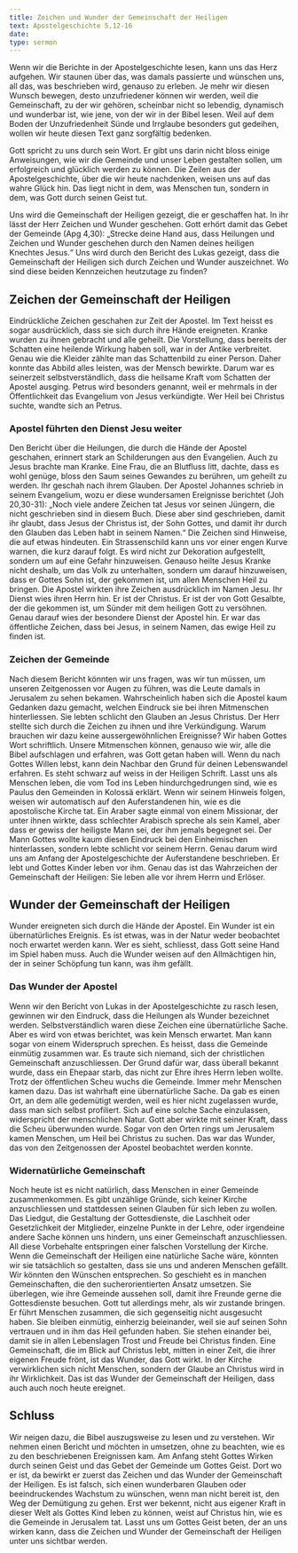 ```yaml
---
title: Zeichen und Wunder der Gemeinschaft der Heiligen
text: Apostelgeschichte 5,12-16
date: 
type: sermon
---
```


Wenn wir die Berichte in der Apostelgeschichte lesen, kann uns das Herz aufgehen. Wir staunen über das, was damals passierte und wünschen uns, all das, was beschrieben wird, genauso zu erleben. Je mehr wir diesen Wunsch bewegen, desto unzufriedener können wir werden, weil die Gemeinschaft, zu der wir gehören, scheinbar nicht so lebendig, dynamisch und wunderbar ist, wie jene, von der wir in der Bibel lesen. Weil auf dem Boden der Unzufriedenheit Sünde und Irrglaube besonders gut gedeihen, wollen wir heute diesen Text ganz sorgfältig bedenken.

Gott spricht zu uns durch sein Wort. Er gibt uns darin nicht bloss einige Anweisungen, wie wir die Gemeinde und unser Leben gestalten sollen, um erfolgreich und glücklich werden zu können. Die Zeilen aus der Apostelgeschichte, über die wir heute nachdenken, weisen uns auf das wahre Glück hin. Das liegt nicht in dem, was Menschen tun, sondern in dem, was Gott durch seinen Geist tut.

Uns wird die Gemeinschaft der Heiligen gezeigt, die er geschaffen hat. In ihr lässt der Herr Zeichen und Wunder geschehen. Gott erhört damit das Gebet der Gemeinde (Apg 4,30): „Strecke deine Hand aus, dass Heilungen und Zeichen und Wunder geschehen durch den Namen deines heiligen Knechtes Jesus.“ Uns wird durch den Bericht des Lukas gezeigt, dass die Gemeinschaft der Heiligen sich durch Zeichen und Wunder auszeichnet. Wo sind diese beiden Kennzeichen heutzutage zu finden?

## Zeichen der Gemeinschaft der Heiligen

Eindrückliche Zeichen geschahen zur Zeit der Apostel. Im Text heisst es sogar ausdrücklich, dass sie sich durch ihre Hände ereigneten. Kranke wurden zu ihnen gebracht und alle geheilt. Die Vorstellung, dass bereits der Schatten eine heilende Wirkung haben soll, war in der Antike verbreitet. Genau wie die Kleider zählte man das Schattenbild zu einer Person. Daher konnte das Abbild alles leisten, was der Mensch bewirkte. Darum war es seinerzeit selbstverständlich, dass die heilsame Kraft vom Schatten der Apostel ausging. Petrus wird besonders genannt, weil er mehrmals in der Öffentlichkeit das Evangelium von Jesus verkündigte. Wer Heil bei Christus suchte, wandte sich an Petrus.

### Apostel führten den Dienst Jesu weiter

Den Bericht über die Heilungen, die durch die Hände der Apostel geschahen, erinnert stark an Schilderungen aus den Evangelien. Auch zu Jesus brachte man Kranke. Eine Frau, die an Blutfluss litt, dachte, dass es wohl genüge, bloss den Saum seines Gewandes zu berühren, um geheilt zu werden. Ihr geschah nach ihrem Glauben. Der Apostel Johannes schrieb in seinem Evangelium, wozu er diese wundersamen Ereignisse berichtet (Joh 20,30-31): „Noch viele andere Zeichen tat Jesus vor seinen Jüngern, die nicht geschrieben sind in diesem Buch. Diese aber sind geschrieben, damit ihr glaubt, dass Jesus der Christus ist, der Sohn Gottes, und damit ihr durch den Glauben das Leben habt in seinem Namen.“ Die Zeichen sind Hinweise, die auf etwas hindeuten. Ein Strassenschild kann uns vor einer engen Kurve warnen, die kurz darauf folgt. Es wird nicht zur Dekoration aufgestellt, sondern um auf eine Gefahr hinzuweisen. Genauso heilte Jesus Kranke nicht deshalb, um das Volk zu unterhalten, sondern um darauf hinzuweisen, dass er Gottes Sohn ist, der gekommen ist, um allen Menschen Heil zu bringen. Die Apostel wirkten ihre Zeichen ausdrücklich im Namen Jesu. Ihr Dienst wies ihren Herrn hin. Er ist der Christus. Er ist der von Gott Gesalbte, der die gekommen ist, um Sünder mit dem heiligen Gott zu versöhnen. Genau darauf wies der besondere Dienst der Apostel hin. Er war das öffentliche Zeichen, dass bei Jesus, in seinem Namen, das ewige Heil zu finden ist.

### Zeichen der Gemeinde

Nach diesem Bericht könnten wir uns fragen, was wir tun müssen, um unseren Zeitgenossen vor Augen zu führen, was die Leute damals in Jerusalem zu sehen bekamen. Wahrscheinlich haben sich die Apostel kaum Gedanken dazu gemacht, welchen Eindruck sie bei ihren Mitmenschen hinterliessen. Sie lebten schlicht den Glauben an Jesus Christus. Der Herr stellte sich durch die Zeichen zu ihnen und ihre Verkündigung. Warum brauchen wir dazu keine aussergewöhnlichen Ereignisse? Wir haben Gottes Wort schriftlich. Unsere Mitmenschen können, genauso wie wir, alle die Bibel aufschlagen und erfahren, was Gott getan haben will. Wenn du nach Gottes Willen lebst, kann dein Nachbar den Grund für deinen Lebenswandel erfahren. Es steht schwarz auf weiss in der Heiligen Schrift. Lasst uns als Menschen leben, die vom Tod ins Leben hindurchgedrungen sind, wie es Paulus den Gemeinden in Kolossä erklärt. Wenn wir seinem Hinweis folgen, weisen wir automatisch auf den Auferstandenen hin, wie es die apostolische Kirche tat. Ein Araber sagte einmal von einem Missionar, der unter ihnen wirkte, dass schlechter Arabisch spreche als sein Kamel, aber dass er gewiss der heiligste Mann sei, der ihm jemals begegnet sei. Der Mann Gottes wollte kaum diesen Eindruck bei den Einheimischen hinterlassen, sondern lebte schlicht vor seinem Herrn. Genau darum wird uns am Anfang der Apostelgeschichte der Auferstandene beschrieben. Er lebt und Gottes Kinder leben vor ihm. Genau das ist das Wahrzeichen der Gemeinschaft der Heiligen: Sie leben alle vor ihrem Herrn und Erlöser.

## Wunder der Gemeinschaft der Heiligen

Wunder ereigneten sich durch die Hände der Apostel. Ein Wunder ist ein übernatürliches Ereignis. Es ist etwas, was in der Natur weder beobachtet noch erwartet werden kann. Wer es sieht, schliesst, dass Gott seine Hand im Spiel haben muss. Auch die Wunder weisen auf den Allmächtigen hin, der in seiner Schöpfung tun kann, was ihm gefällt.

### Das Wunder der Apostel

Wenn wir den Bericht von Lukas in der Apostelgeschichte zu rasch lesen, gewinnen wir den Eindruck, dass die Heilungen als Wunder bezeichnet werden. Selbstverständlich waren diese Zeichen eine übernatürliche Sache. Aber es wird von etwas berichtet, was kein Mensch erwartet. Man kann sogar von einem Widerspruch sprechen. Es heisst, dass die Gemeinde einmütig zusammen war. Es traute sich niemand, sich der christlichen Gemeinschaft anzuschliessen. Der Grund dafür war, dass überall bekannt wurde, dass ein Ehepaar starb, das nicht zur Ehre ihres Herrn leben wollte. Trotz der öffentlichen Scheu wuchs die Gemeinde. Immer mehr Menschen kamen dazu. Das ist wahrhaft eine übernatürliche Sache. Da gab es einen Ort, an dem alle gedemütigt werden, weil es hier nicht zugelassen wurde, dass man sich selbst profiliert. Sich auf eine solche Sache einzulassen, widerspricht der menschlichen Natur. Gott aber wirkte mit seiner Kraft, dass die Scheu überwunden wurde. Sogar von den Orten rings um Jerusalem kamen Menschen, um Heil bei Christus zu suchen. Das war das Wunder, das von den Zeitgenossen der Apostel beobachtet werden konnte.

### Widernatürliche Gemeinschaft

Noch heute ist es nicht natürlich, dass Menschen in einer Gemeinde zusammenkommen. Es gibt unzählige Gründe, sich keiner Kirche anzuschliessen und stattdessen seinen Glauben für sich leben zu wollen. Das Liedgut, die Gestaltung der Gottesdienste, die Laschheit oder Gesetzlichkeit der Mitglieder, einzelne Punkte in der Lehre, oder irgendeine andere Sache können uns hindern, uns einer Gemeinschaft anzuschliessen. All diese Vorbehalte entspringen einer falschen Vorstellung der Kirche. Wenn die Gemeinschaft der Heiligen eine natürliche Sache wäre, könnten wir sie tatsächlich so gestalten, dass sie uns und anderen Menschen gefällt. Wir könnten den Wünschen entsprechen. So geschieht es in manchen Gemeinschaften, die den sucherorientierten Ansatz umsetzen. Sie überlegen, wie ihre Gemeinde aussehen soll, damit ihre Freunde gerne die Gottesdienste besuchen. Gott tut allerdings mehr, als wir zustande bringen. Er führt Menschen zusammen, die sich gegenseitig nicht ausgesucht haben. Sie bleiben einmütig, einherzig beieinander, weil sie auf seinen Sohn vertrauen und in ihm das Heil gefunden haben. Sie stehen einander bei, damit sie in allen Lebenslagen Trost und Freude bei Christus finden. Eine Gemeinschaft, die im Blick auf Christus lebt, mitten in einer Zeit, die ihrer eigenen Freude frönt, ist das Wunder, das Gott wirkt. In der Kirche verwirklichen sich nicht Menschen, sondern der Glaube an Christus wird in ihr Wirklichkeit. Das ist das Wunder der Gemeinschaft der Heiligen, dass auch auch noch heute ereignet.

## Schluss

Wir neigen dazu, die Bibel auszugsweise zu lesen und zu verstehen. Wir nehmen einen Bericht und möchten in umsetzen, ohne zu beachten, wie es zu den beschriebenen Ereignissen kam. Am Anfang steht Gottes Wirken durch seinen Geist und das Gebet der Gemeinde um Gottes Geist. Dort wo er ist, da bewirkt er zuerst das Zeichen und das Wunder der Gemeinschaft der Heiligen. Es ist falsch, sich einen wunderbaren Glauben oder beeindruckendes Wachstum zu wünschen, wenn man nicht bereit ist, den Weg der Demütigung zu gehen. Erst wer bekennt, nicht aus eigener Kraft in dieser Welt als Gottes Kind leben zu können, weist auf Christus hin, wie es die Gemeinde in Jerusalem tat. Lasst uns um Gottes Geist beten, der an uns wirken kann, dass die Zeichen und Wunder der Gemeinschaft der Heiligen unter uns sichtbar werden.

